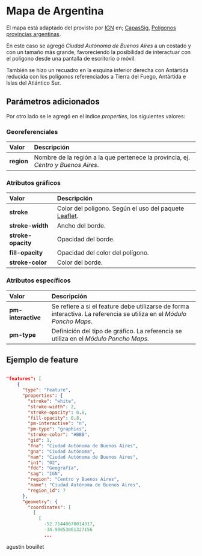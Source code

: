 # Mapa de Argentina

El mapa está adaptado del provisto por [IGN](http://www.ign.gob.ar/) en; [CapasSig](https://www.ign.gob.ar/NuestrasActividades/InformacionGeoespacial/CapasSIG), [Polígonos provincias argentinas](https://dnsg.ign.gob.ar/apps/api/v1/capas-sig/Geodesia+y+demarcaci%C3%B3n/L%C3%ADmites/provincia/json). 

En este caso se agregó _Ciudad Autónoma de Buenos Aires_ a un costado y con un tamaño más grande, favoreciendo la posibilidad de interactuar con el polígono desde una pantalla de escritorio o móvil.

También se hizo un recuadro en la esquina inferior derecha con Antártida reducida con los polígonos referenciados a Tierra del Fuego, Antártida e Islas del Atlántico Sur.

## Parámetros adicionados

Por otro lado se le agregó en el índice _properties_, los siguientes valores:

### Georeferenciales

| Valor | Descripción |
|:-|:-|
| **region** | Nombre de la región a la que pertenece la provincia, ej. _Centro y Buenos Aires_. |


### Atributos gráficos

| Valor | Descripción |
|:-|:-|
| **stroke** | Color del poligono. Según el uso del paquete [Leaflet](https://leafletjs.com). |
| **stroke-width** | Ancho del borde. |
| **stroke-opacity**| Opacidad del borde. |
| **fill-opacity**| Opacidad del color del polígono. |
| **stroke-color**| Color del borde. |


### Atributos específicos

| Valor | Descripción |
|:-|:-|
| **pm-interactive** | Se refiere a si el feature debe utilizarse de forma interactiva. La referencia se utiliza en el *Módulo Poncho Maps*. |
| **pm-type**| Definición del tipo de gráfico. La referencia se utiliza en el *Módulo Poncho Maps*. |


## Ejemplo de feature

```json

"features": [
    {
      "type": "Feature",
      "properties": {
        "stroke": "white",
        "stroke-width": 2,
        "stroke-opacity": 0.8,
        "fill-opacity": 0.8,
        "pm-interactive": "n",
        "pm-type": "graphics",
        "stroke-color": "#BBB",
        "gid": 1,
        "fna": "Ciudad Autónoma de Buenos Aires",
        "gna": "Ciudad Autónoma",
        "nam": "Ciudad Autónoma de Buenos Aires",
        "in1": "02",
        "fdc": "Geografía",
        "sag": "IGN",
        "region": "Centro y Buenos Aires",
        "name": "Ciudad Autónoma de Buenos Aires",
        "region_id": 7
      },
      "geometry": {
        "coordinates": [
          [
            [
              -52.71448670014317,
              -34.99853861327156
              ...
``` 


agustin bouillet